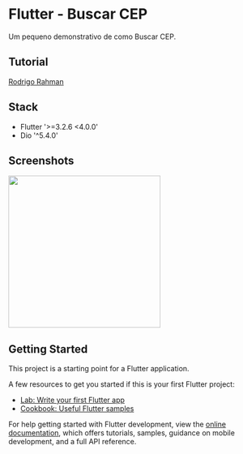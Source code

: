 # Flutter - Buscar CEP

Um pequeno demonstrativo de como Buscar CEP.

## Tutorial

[Rodrigo Rahman](https://www.youtube.com/watch?v=Zqz_76JYPSc)

## Stack

- Flutter '>=3.2.6 <4.0.0'
- Dio '^5.4.0'

## Screenshots
<img src="screen.gif" width="300px" />


## Getting Started

This project is a starting point for a Flutter application.

A few resources to get you started if this is your first Flutter project:

- [Lab: Write your first Flutter app](https://docs.flutter.dev/get-started/codelab)
- [Cookbook: Useful Flutter samples](https://docs.flutter.dev/cookbook)

For help getting started with Flutter development, view the
[online documentation](https://docs.flutter.dev/), which offers tutorials,
samples, guidance on mobile development, and a full API reference.
